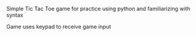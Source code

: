 Simple Tic Tac Toe game for practice using python and familiarizing with syntax

Game uses keypad to receive game input 